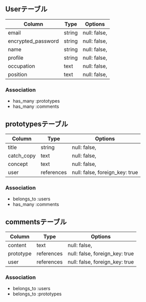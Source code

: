 ## Userテーブル

| Column               | Type       | Options                        |
| -------------------- | ---------- | ------------------------------ |
| email                | string     | null: false,                   |
| encrypted_password   | string     | null: false,                   |
| name                 | string     | null: false,                   |
| profile              | string     | null: false,                   |
| occupation           | text       | null: false,                   |
| position             | text       | null: false,                   |

### Association
- has_many :prototypes
- has_many :comments


## prototypesテーブル
| Column     | Type           | Options                             |
| ---------- | -------------- | ----------------------------------- |
| title      | string         | null: false,                        |
| catch_copy | text           | null: false,                        |
| concept    | text           | null: false,                        |
| user       | references     | null: false, foreign_key: true      |


### Association
- belongs_to :users
- has_many :comments



## commentsテーブル

| Column     | Type           | Options                             |
| ---------- | -------------- | ----------------------------------- |
| content    | text           | null: false,                        |
| prototype  | references     | null: false, foreign_key: true      |
| user       | references     | null: false, foreign_key: true      |

### Association
- belongs_to :users
- belongs_to :prototypes
